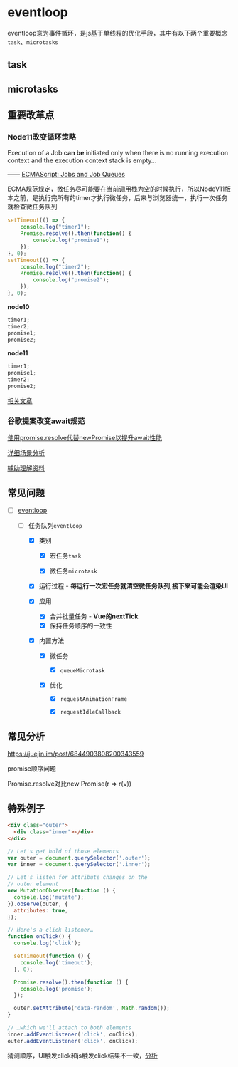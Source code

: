 # eventloop

eventloop意为事件循环，是js基于单线程的优化手段，其中有以下两个重要概念`task`、`microtasks`

## task

## microtasks 

## 重要改革点

### Node11改变循环策略

Execution of a Job **can be** initiated only when there is no running execution context and the execution context stack is empty…

—— [ECMAScript: Jobs and Job Queues](https://www.ecma-international.org/ecma-262/6.0/#sec-jobs-and-job-queues)

ECMA规范规定，微任务尽可能要在当前调用栈为空的时候执行，所以NodeV11版本之前，是执行完所有的timer才执行微任务，后来与浏览器统一，执行一次任务就检查微任务队列

```js
setTimeout(() => {
    console.log("timer1");
    Promise.resolve().then(function() {
        console.log("promise1");
    });
}, 0);
setTimeout(() => {
    console.log("timer2");
    Promise.resolve().then(function() {
        console.log("promise2");
    });
}, 0);
```

**node10**
```js
timer1;
timer2;
promise1;
promise2;
```
**node11**
```js
timer1;
promise1;
timer2;
promise2;
```
[相关文章](https://blog.fundebug.com/2019/04/02/nodejs-event-loop-has-changed/)

### 谷歌提案改变await规范

[使用promise.resolve代替newPromise以提升await性能](https://github.com/tc39/ecma262/pull/1250)



[详细场景分析](https://mp.weixin.qq.com/s/E-HKpdpV_rSX21kHHq-Fxg)


[辅助理解资料](https://segmentfault.com/a/1190000017954500)

## 常见问题

- [ ] [eventloop](https://html.spec.whatwg.org/#event-loop)

  - [ ] 任务队列`eventloop`

    - [x] 类别

      - [x] 宏任务`task`

      - [x] 微任务`microtask` 

    - [x] 运行过程 - **每运行一次宏任务就清空微任务队列,接下来可能会渲染UI**  

    - [x] 应用

      - [x] 合并批量任务 - **Vue的nextTick**
      - [x] 保持任务顺序的一致性

    - [x] 内置方法

      - [x] 微任务

        - [x] `queueMicrotask`

      - [x] 优化

        - [x] `requestAnimationFrame`

        - [x] `requestIdleCallback`
 
## 常见分析

https://juejin.im/post/6844903808200343559


promise顺序问题

Promise.resolve对比new Promise(r => r(v))



## 特殊例子

```html
<div class="outer">
  <div class="inner"></div>
</div>
```

```js
// Let's get hold of those elements
var outer = document.querySelector('.outer');
var inner = document.querySelector('.inner');

// Let's listen for attribute changes on the
// outer element
new MutationObserver(function () {
  console.log('mutate');
}).observe(outer, {
  attributes: true,
});

// Here's a click listener…
function onClick() {
  console.log('click');

  setTimeout(function () {
    console.log('timeout');
  }, 0);

  Promise.resolve().then(function () {
    console.log('promise');
  });

  outer.setAttribute('data-random', Math.random());
}

// …which we'll attach to both elements
inner.addEventListener('click', onClick);
outer.addEventListener('click', onClick);
```

猜测顺序，UI触发click和js触发click结果不一致，[分析](https://jakearchibald.com/2015/tasks-microtasks-queues-and-schedules/)











